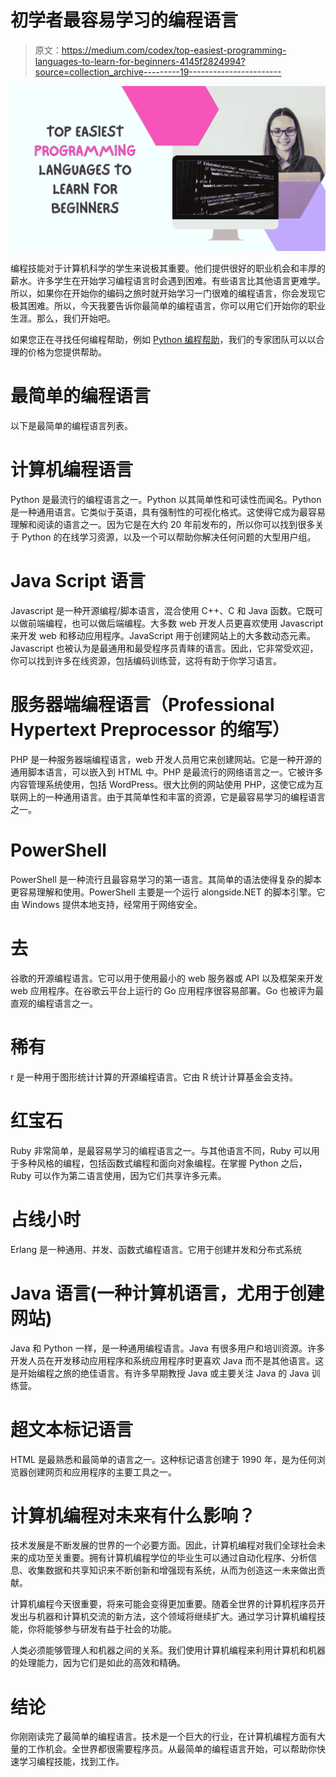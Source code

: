 # 初学者最容易学习的编程语言

> 原文：<https://medium.com/codex/top-easiest-programming-languages-to-learn-for-beginners-4145f2824994?source=collection_archive---------19----------------------->

![](img/6967c67375b56bd5e58115db555b134b.png)

编程技能对于计算机科学的学生来说极其重要。他们提供很好的职业机会和丰厚的薪水。许多学生在开始学习编程语言时会遇到困难。有些语言比其他语言更难学。所以，如果你在开始你的编码之旅时就开始学习一门很难的编程语言，你会发现它极其困难。所以，今天我要告诉你最简单的编程语言，你可以用它们开始你的职业生涯。那么，我们开始吧。

如果您正在寻找任何编程帮助，例如 [Python 编程帮助](https://www.javaassignmenthelp.com/Python-Programming-Help)，我们的专家团队可以以合理的价格为您提供帮助。

# 最简单的编程语言

以下是最简单的编程语言列表。

# 计算机编程语言

Python 是最流行的编程语言之一。Python 以其简单性和可读性而闻名。Python 是一种通用语言。它类似于英语，具有强制性的可视化格式。这使得它成为最容易理解和阅读的语言之一。因为它是在大约 20 年前发布的，所以你可以找到很多关于 Python 的在线学习资源，以及一个可以帮助你解决任何问题的大型用户组。

# Java Script 语言

Javascript 是一种开源编程/脚本语言，混合使用 C++、C 和 Java 函数。它既可以做前端编程，也可以做后端编程。大多数 web 开发人员更喜欢使用 Javascript 来开发 web 和移动应用程序。JavaScript 用于创建网站上的大多数动态元素。Javascript 也被认为是最通用和最受程序员青睐的语言。因此，它非常受欢迎，你可以找到许多在线资源，包括编码训练营，这将有助于你学习语言。

# 服务器端编程语言（Professional Hypertext Preprocessor 的缩写）

PHP 是一种服务器端编程语言，web 开发人员用它来创建网站。它是一种开源的通用脚本语言，可以嵌入到 HTML 中。PHP 是最流行的网络语言之一。它被许多内容管理系统使用，包括 WordPress。很大比例的网站使用 PHP，这使它成为互联网上的一种通用语言。由于其简单性和丰富的资源，它是最容易学习的编程语言之一。

# PowerShell

PowerShell 是一种流行且最容易学习的第一语言。其简单的语法使得复杂的脚本更容易理解和使用。PowerShell 主要是一个运行 alongside.NET 的脚本引擎。它由 Windows 提供本地支持，经常用于网络安全。

# 去

谷歌的开源编程语言。它可以用于使用最小的 web 服务器或 API 以及框架来开发 web 应用程序。在谷歌云平台上运行的 Go 应用程序很容易部署。Go 也被评为最直观的编程语言之一。

# 稀有

r 是一种用于图形统计计算的开源编程语言。它由 R 统计计算基金会支持。

# 红宝石

Ruby 非常简单，是最容易学习的编程语言之一。与其他语言不同，Ruby 可以用于多种风格的编程，包括函数式编程和面向对象编程。在掌握 Python 之后，Ruby 可以作为第二语言使用，因为它们共享许多元素。

# 占线小时

Erlang 是一种通用、并发、函数式编程语言。它用于创建并发和分布式系统

# Java 语言(一种计算机语言，尤用于创建网站)

Java 和 Python 一样，是一种通用编程语言。Java 有很多用户和培训资源。许多开发人员在开发移动应用程序和系统应用程序时更喜欢 Java 而不是其他语言。这是开始编程之旅的绝佳语言。有许多早期教授 Java 或主要关注 Java 的 Java 训练营。

# 超文本标记语言

HTML 是最熟悉和最简单的语言之一。这种标记语言创建于 1990 年，是为任何浏览器创建网页和应用程序的主要工具之一。

# 计算机编程对未来有什么影响？

技术发展是不断发展的世界的一个必要方面。因此，计算机编程对我们全球社会未来的成功至关重要。拥有计算机编程学位的毕业生可以通过自动化程序、分析信息、收集数据和共享知识来不断创新和增强现有系统，从而为创造这一未来做出贡献。

计算机编程今天很重要，将来可能会变得更加重要。随着全世界的计算机程序员开发出与机器和计算机交流的新方法，这个领域将继续扩大。通过学习计算机编程技能，你将能够参与研发有益于社会的功能。

人类必须能够管理人和机器之间的关系。我们使用计算机编程来利用计算机和机器的处理能力，因为它们是如此的高效和精确。

# 结论

你刚刚读完了最简单的编程语言。技术是一个巨大的行业，在计算机编程方面有大量的工作机会。全世界都很需要程序员。从最简单的编程语言开始，可以帮助你快速学习编程技能，找到工作。